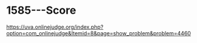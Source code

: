 # 1585---Score
https://uva.onlinejudge.org/index.php?option=com_onlinejudge&Itemid=8&page=show_problem&problem=4460
